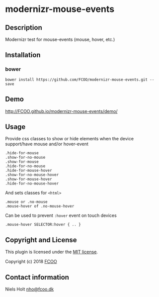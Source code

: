 # modernizr-mouse-events
>


## Description
Modernizr test for mouse-events (mouse, hover, etc.)

## Installation
### bower
`bower install https://github.com/FCOO/modernizr-mouse-events.git --save`

## Demo
http://FCOO.github.io/modernizr-mouse-events/demo/ 

## Usage

Provide css classes to show or hide elements when the device support/have mouse and/or hover-event

    .hide-for-mouse
    .show-for-no-mouse
    .show-for-mouse
    .hide-for-no-mouse
    .hide-for-mouse-hover
    .show-for-no-mouse-hover
    .show-for-mouse-hover
    .hide-for-no-mouse-hover

And sets classes for `<html>`

    .mouse or .no-mouse
    .mouse-hover of .no-mouse-hover

Can be used to prevent `:hover` event on touch devices

    .mouse-hover SELECTOR:hover { .. } 


## Copyright and License
This plugin is licensed under the [MIT license](https://github.com/FCOO/modernizr-mouse-events/LICENSE).

Copyright (c) 2018 [FCOO](https://github.com/FCOO)

## Contact information

Niels Holt nho@fcoo.dk
